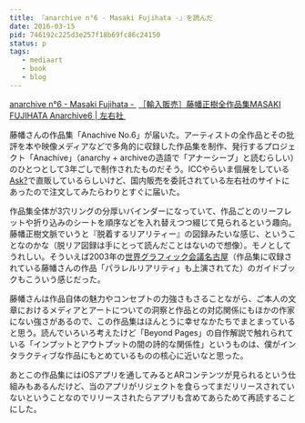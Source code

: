 ```yaml
---
title: 『anarchive n°6 - Masaki Fujihata -』を読んだ
date: 2016-03-15
pid: 746192c225d3e257f18b69fc86c24150
status: p
tags:
   - mediaart
   - book
   - blog
---
```


[anarchive n°6 - Masaki Fujihata - ][1]
[［輸入販売］藤幡正樹全作品集MASAKI FUJIHATA Anarchive6 | 左右社 ][2]

藤幡さんの作品集「Anachive No.6」が届いた。アーティストの全作品とその批評を本や映像メディアなどで多角的に収録した作品集を制作、発行するプロジェクト「Anachive」（anarchy + archiveの造語で「アナーシーブ」と読むらしい）のひとつとして3年ごしで制作されたものだそう。ICCやらいま個展をしている[Ask?][3]で直販しているらしいけど、国内販売を委託されている左右社のサイトにあったので注文してみたらわりとすぐに届いた。

作品集全体が3穴リングの分厚いバインダーになっていて、作品ごとのリーフレットや折り込みのシートを順序などを入れ替えつつ綴じて見られるという趣向。藤幡正樹文脈でいうと『脱着するリアリティー』の図録みたいな感じ、ということなのかな（脱リア図録は手にとって読んだことはないので想像）。モノとしてうれしい。そういえば2003年の[世界グラフィック会議名古屋][4]（作品集に収録されている藤幡さんの作品「パラレルリアリティ」も上演されてた）のガイドブックもこういう感じだった。

藤幡さんは作品自体の魅力やコンセプトの力強さもさることながら、ご本人の文章におけるメディアとアートについての洞察と作品との対応関係にもほかの作家にない強さがあるので、この作品集はほんとうに幸せなかたちでまとまっていると思う。読んでいろいろ考えたけど「Beyond Pages」の自作解説で触れられている「インプットとアウトプットの間の詩的な関係性」というものは、僕がインタラクティブな作品にもとめているものの核心に近いなと思った。

あとこの作品集にはiOSアプリを通してみるとARコンテンツが見られるという仕組みもあるんだけど、当のアプリがリジェクトを食らってまだリリースされていないということなのでリリースされたらアプリも含めてあらためて再読することにした。

[1]:	http://www.anarchive.net/fujihata/mf1_fr.htm
[2]:	http://sayusha.com/catalog/books/p=%ef%bc%bb%e8%bc%b8%e5%85%a5%e8%b2%a9%e5%a3%b2%ef%bc%bd%e8%97%a4%e5%b9%a1%e6%ad%a3%e6%a8%b9%e5%85%a8%e4%bd%9c%e5%93%81%e9%9b%86masaki-fujihata-anarchive6
[3]:	http://www2.kb2-unet.ocn.ne.jp/ask/2016/fujihata_masaki.html
[4]:	http://visualogue.com/